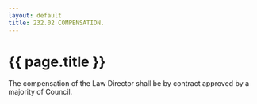 ```yaml
---
layout: default 
title: 232.02 COMPENSATION.
---
```


{{ page.title }}
================

The compensation of the Law Director shall be by contract approved by a
majority of Council.
